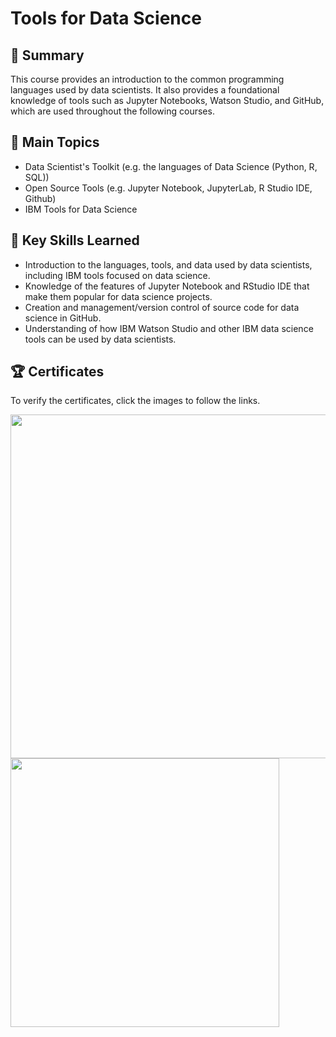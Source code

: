 # Tools for Data Science

## 📄 Summary
This course provides an introduction to the common programming languages used by data scientists. It also provides a foundational knowledge of tools such as Jupyter Notebooks, Watson Studio, and GitHub, which are used throughout the following courses.

## 📑 Main Topics
* Data Scientist's Toolkit (e.g. the languages of Data Science (Python, R, SQL))
* Open Source Tools (e.g. Jupyter Notebook, JupyterLab, R Studio IDE, Github)
* IBM Tools for Data Science

## 🔑 Key Skills Learned
* Introduction to the languages, tools, and data used by data scientists, including IBM tools focused on data science.
* Knowledge of the features of Jupyter Notebook and RStudio IDE that make them popular for data science projects.
* Creation and management/version control of source code for data science in GitHub.
* Understanding of how IBM Watson Studio and other IBM data science tools can be used by data scientists.

## 🏆 Certificates
To verify the certificates, click the images to follow the links.

[<img src="https://user-images.githubusercontent.com/13508894/277462501-a312382f-9c4b-426b-b332-38de1ca2a470.png" width="550">](https://www.coursera.org/account/accomplishments/verify/RJDFADLG32UE)[<img src="https://user-images.githubusercontent.com/13508894/277464962-6a7dbb2c-dda1-4581-b4d3-1c535af399b0.png" width="430">](https://www.credly.com/badges/a6d4cc61-516f-4066-8e42-4191775d16c5/public_url)



